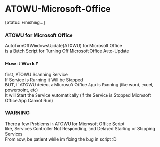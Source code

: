 # ATOWU-Microsoft-Office

[Status: Finishing...]

<h3>ATOWU for Microsoft Office</h3>
AutoTurnOffWindowsUpdate(ATOWU) for Microsoft Office<br>
is a Batch Script for Turning Off Microsoft Office Auto-Update

<h3>How it Work ?</h3>
first, ATOWU Scanning Service<br>
If Service is Running it Will be Stopped<br>
BUT, if ATOWU detect a Microsoft Office App is Running (like word, excel, powerpoint, etc)<br>
It will Start the Service Automatically (if the Service is Stopped Microsoft Office App Cannot Run)

<h3>WARNING</h3>
There a few Problems in ATOWU for Microsoft Office Script<br>
like, Services Controller Not Responding, and Delayed Starting or Stopping Services<br>
From now, be patient while im fixing the bug in script :D

